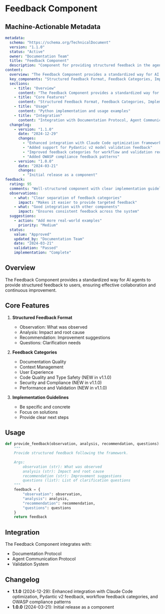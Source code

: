 # Feedback Component

## Machine-Actionable Metadata
```yaml
metadata:
  schema: "https://schema.org/TechnicalDocument"
  version: "1.1.0"
  status: "Active"
  owner: "Documentation Team"
  title: "Feedback Component"
  description: "Component for providing structured feedback in the agent-doc-system"
content:
  overview: "The Feedback Component provides a standardized way for AI agents to provide structured feedback to users, ensuring effective collaboration and continuous improvement."
  key_components: "Structured Feedback Format, Feedback Categories, Implementation Guidelines"
  sections:
    - title: "Overview"
      content: "The Feedback Component provides a standardized way for AI agents to provide structured feedback to users, ensuring effective collaboration and continuous improvement."
    - title: "Core Features"
      content: "Structured Feedback Format, Feedback Categories, Implementation Guidelines"
    - title: "Usage"
      content: "Python implementation and usage examples"
    - title: "Integration"
      content: "Integration with Documentation Protocol, Agent Communication Protocol, and Validation System"
  changelog:
    - version: "1.1.0"
      date: "2024-12-29"
      changes:
        - "Enhanced integration with Claude Code optimization framework"
        - "Added support for Pydantic v2 model validation feedback"
        - "Improved feedback categories for workflow and validation requests"
        - "Added OWASP compliance feedback patterns"
    - version: "1.0.0"
      date: "2024-03-21"
      changes:
        - "Initial release as a component"
feedback:
  rating: 95
  comments: "Well-structured component with clear implementation guidelines"
  observations:
    - what: "Clear separation of feedback categories"
      impact: "Makes it easier to provide targeted feedback"
    - what: "Good integration with other components"
      impact: "Ensures consistent feedback across the system"
  suggestions:
    - action: "Add more real-world examples"
      priority: "Medium"
  status:
    value: "Approved"
    updated_by: "Documentation Team"
    date: "2024-03-21"
    validation: "Passed"
    implementation: "Complete"
```

## Overview

The Feedback Component provides a standardized way for AI agents to provide structured feedback to users, ensuring effective collaboration and continuous improvement.

## Core Features

1. **Structured Feedback Format**
   - Observation: What was observed
   - Analysis: Impact and root cause
   - Recommendation: Improvement suggestions
   - Questions: Clarification needs

2. **Feedback Categories**
   - Documentation Quality
   - Context Management
   - User Experience
   - Code Quality and Type Safety (NEW in v1.1.0)
   - Security and Compliance (NEW in v1.1.0)
   - Performance and Validation (NEW in v1.1.0)

3. **Implementation Guidelines**
   - Be specific and concrete
   - Focus on solutions
   - Provide clear next steps

## Usage

```python
def provide_feedback(observation, analysis, recommendation, questions):
    """
    Provide structured feedback following the framework.
    
    Args:
        observation (str): What was observed
        analysis (str): Impact and root cause
        recommendation (str): Improvement suggestions
        questions (list): List of clarification questions
    """
    feedback = {
        "observation": observation,
        "analysis": analysis,
        "recommendation": recommendation,
        "questions": questions
    }
    return feedback
```

## Integration

The Feedback Component integrates with:
- Documentation Protocol
- Agent Communication Protocol
- Validation System

## Changelog

- **1.1.0** (2024-12-29): Enhanced integration with Claude Code optimization, Pydantic v2 feedback, workflow feedback categories, and OWASP compliance patterns
- **1.0.0** (2024-03-21): Initial release as a component 